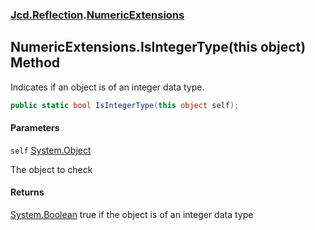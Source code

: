 ### [Jcd.Reflection](Jcd.Reflection.md 'Jcd.Reflection').[NumericExtensions](NumericExtensions.md 'Jcd.Reflection.NumericExtensions')

## NumericExtensions.IsIntegerType(this object) Method

Indicates if an object is of an integer data type.

```csharp
public static bool IsIntegerType(this object self);
```
#### Parameters

<a name='Jcd.Reflection.NumericExtensions.IsIntegerType(thisobject).self'></a>

`self` [System.Object](https://docs.microsoft.com/en-us/dotnet/api/System.Object 'System.Object')

The object to check

#### Returns

[System.Boolean](https://docs.microsoft.com/en-us/dotnet/api/System.Boolean 'System.Boolean')
true if the object is of an integer data type